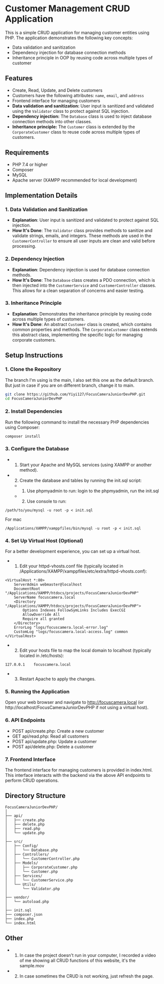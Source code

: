 # Customer Management CRUD Application

This is a simple CRUD application for managing customer entities using PHP. The application demonstrates the following key concepts:
- Data validation and sanitization
- Dependency injection for database connection methods
- Inheritance principle in OOP by reusing code across multiple types of customer

## Features
- Create, Read, Update, and Delete customers
- Customers have the following attributes: `name`, `email`, and `address`
- Frontend interface for managing customers
- **Data validation and sanitization:** User input is sanitized and validated using the `Validator` class to protect against SQL injection.
- **Dependency injection:** The `Database` class is used to inject database connection methods into other classes.
- **Inheritance principle:** The `Customer` class is extended by the `CorporateCustomer` class to reuse code across multiple types of customers.

## Requirements
- PHP 7.4 or higher
- Composer
- MySQL
- Apache server (XAMPP recommended for local development)

## Implementation Details

### 1. Data Validation and Sanitization
- **Explanation**: User input is sanitized and validated to protect against SQL injection.
- **How It's Done**: The `Validator` class provides methods to sanitize and validate strings, emails, and integers. These methods are used in the `CustomerController` to ensure all user inputs are clean and valid before processing.

### 2. Dependency Injection
- **Explanation**: Dependency injection is used for database connection methods.
- **How It's Done**: The `Database` class creates a PDO connection, which is then injected into the `CustomerService` and `CustomerController` classes. This allows for a clean separation of concerns and easier testing.

### 3. Inheritance Principle
- **Explanation**: Demonstrates the inheritance principle by reusing code across multiple types of customers.
- **How It's Done**: An abstract `Customer` class is created, which contains common properties and methods. The `CorporateCustomer` class extends this abstract class, implementing the specific logic for managing corporate customers.


## Setup Instructions

### 1. Clone the Repository
The branch I'm using is the main, I also set this one as the default branch. But just in case if you are on different branch, change it to main.
```sh
git clone https://github.com/Yiyi127/FocusCameraJuniorDevPHP.git
cd FocusCameraJuniorDevPHP
```
### 2. Install Dependencies
Run the following command to install the necessary PHP dependencies using Composer:
```sh
composer install
```
### 3. Configure the Database
- 1. Start your Apache and MySQL services (using XAMPP or another method).
- 2. Create the database and tables by running the init.sql script:
  - 1. Use phpmyadmin to run:
       login to the phpmyadmin, run the init.sql
  - 2. Use console to run:
   
```
/path/to/you/mysql -u root -p < init.sql
```
For mac
```
/Applications/XAMPP/xamppfiles/bin/mysql -u root -p < init.sql
```
### 4. Set Up Virtual Host (Optional)
For a better development experience, you can set up a virtual host.

- 1. Edit your httpd-vhosts.conf file (typically located in /Applications/XAMPP/xamppfiles/etc/extra/httpd-vhosts.conf):
```
<VirtualHost *:80>
    ServerAdmin webmaster@localhost
    DocumentRoot "/Applications/XAMPP/htdocs/projects/FocusCameraJuniorDevPHP"
    ServerName focuscamera.local
    <Directory "/Applications/XAMPP/htdocs/projects/FocusCameraJuniorDevPHP">
        Options Indexes FollowSymLinks Includes ExecCGI
        AllowOverride All
        Require all granted
    </Directory>
    ErrorLog "logs/focuscamera.local-error.log"
    CustomLog "logs/focuscamera.local-access.log" common
</VirtualHost>
```
- 2. Edit your hosts file to map the local domain to localhost (typically located in /etc/hosts):
```
127.0.0.1    focuscamera.local
```
- 3. Restart Apache to apply the changes.

### 5. Running the Application
Open your web browser and navigate to http://focuscamera.local (or http://localhost/FocusCameraJuniorDevPHP if not using a virtual host).

### 6. API Endpoints
- POST api/create.php: Create a new customer
- GET api/read.php: Read all customers
- POST api/update.php: Update a customer
- POST api/delete.php: Delete a customer

### 7. Frontend Interface
The frontend interface for managing customers is provided in index.html. This interface interacts with the backend via the above API endpoints to perform CRUD operations.

## Directory Structure
```
FocusCameraJuniorDevPHP/
│
├── api/
│   ├── create.php
│   ├── delete.php
│   ├── read.php
│   └── update.php
│
├── src/
│   ├── Config/
│   │   └── Database.php
│   ├── Controllers/
│   │   └── CustomerController.php
│   ├── Models/
│   │   ├── CorporateCustomer.php
│   │   └── Customer.php
│   ├── Services/
│   │   └── CustomerService.php
│   └── Utils/
│       └── Validator.php
│
├── vendor/
│   └── autoload.php
│
├── init.sql
├── composer.json
├── index.php
└── index.html
```
## Other
- 1. In case the project doesn't run in your computer, I recorded a video of me showing all CRUD functions of this website, it's the sample.mov 
- 2. In case sometimes the CRUD is not working, just refresh the page.

